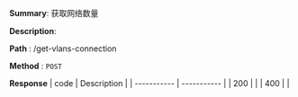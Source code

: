 **Summary**: 获取网络数量

**Description**:

**Path** : /get-vlans-connection

**Method** : `POST`

**Response**
| code      | Description |
| ----------- | ----------- |
|  200   |       |
|  400   |       |

